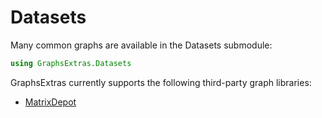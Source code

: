# Datasets
Many common graphs are available in the Datasets submodule:
```julia
using GraphsExtras.Datasets
```
GraphsExtras currently supports the following third-party graph libraries:
- [MatrixDepot](https://github.com/weijianzhang/MatrixDepot.jl)

